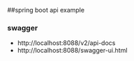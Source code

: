 ##spring boot api example

### swagger 
- http://localhost:8088/v2/api-docs
- http://localhost:8088/swagger-ui.html
